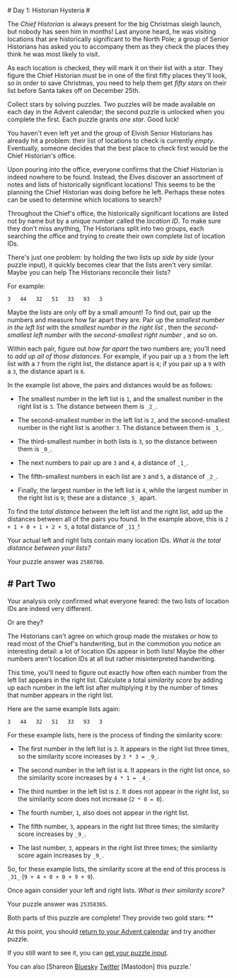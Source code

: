 \# Day 1: Historian Hysteria #

The _Chief Historian_ is always present for the big Christmas sleigh launch,
but nobody has seen him in months! Last anyone heard, he was visiting
locations that are historically significant to the North Pole; a group of
Senior Historians has asked you to accompany them as they check the places
they think he was most likely to visit.



As each location is checked, they will mark it on their list with a _star_.
They figure the Chief Historian _must_ be in one of the first fifty places
they\'ll look, so in order to save Christmas, you need to help them get _fifty
stars_ on their list before Santa takes off on December 25th.



Collect stars by solving puzzles. Two puzzles will be made available on each
day in the Advent calendar; the second puzzle is unlocked when you complete
the first. Each puzzle grants _one star_. Good luck!



You haven\'t even left yet and the group of Elvish Senior Historians has
already hit a problem: their list of locations to check is currently _empty_.
Eventually, someone decides that the best place to check first would be the
Chief Historian\'s office.



Upon pouring into the office, everyone confirms that the Chief Historian is
indeed nowhere to be found. Instead, the Elves discover an assortment of notes
and lists of historically significant locations! This seems to be the planning
the Chief Historian was doing before he left. Perhaps these notes can be used
to determine which locations to search?



Throughout the Chief\'s office, the historically significant locations are
listed not by name but by a unique number called the _location ID_. To make
sure they don\'t miss anything, The Historians split into two groups, each
searching the office and trying to create their own complete list of location
IDs.



There\'s just one problem: by holding the two lists up _side by side_ (your
puzzle input), it quickly becomes clear that the lists aren\'t very similar.
Maybe you can help The Historians reconcile their lists?



For example:



    
    
    3   44   32   51   33   93   3



Maybe the lists are only off by a small amount! To find out, pair up the
numbers and measure how far apart they are. Pair up the _smallest number in
the left list_ with the _smallest number in the right list_ , then the
_second-smallest left number_ with the _second-smallest right number_ , and so
on.



Within each pair, figure out _how far apart_ the two numbers are; you\'ll need
to _add up all of those distances_. For example, if you pair up a `3` from the
left list with a `7` from the right list, the distance apart is `4`; if you
pair up a `9` with a `3`, the distance apart is `6`.



In the example list above, the pairs and distances would be as follows:





  * The smallest number in the left list is `1`, and the smallest number in the right list is `3`. The distance between them is `_2_`.


  * The second-smallest number in the left list is `2`, and the second-smallest number in the right list is another `3`. The distance between them is `_1_`.


  * The third-smallest number in both lists is `3`, so the distance between them is `_0_`.


  * The next numbers to pair up are `3` and `4`, a distance of `_1_`.


  * The fifth-smallest numbers in each list are `3` and `5`, a distance of `_2_`.


  * Finally, the largest number in the left list is `4`, while the largest number in the right list is `9`; these are a distance `_5_` apart.




To find the _total distance_ between the left list and the right list, add up
the distances between all of the pairs you found. In the example above, this
is `2 + 1 + 0 + 1 + 2 + 5`, a total distance of `_11_`!



Your actual left and right lists contain many location IDs. _What is the total
distance between your lists?_



Your puzzle answer was `2580760`.

## \# Part Two #

Your analysis only confirmed what everyone feared: the two lists of location
IDs are indeed very different.



Or are they?



The Historians can\'t agree on which group made the mistakes _or_ how to read
most of the Chief\'s handwriting, but in the commotion you notice an
interesting detail: a lot of location IDs appear in both lists! Maybe the
other numbers aren\'t location IDs at all but rather misinterpreted
handwriting.



This time, you\'ll need to figure out exactly how often each number from the
left list appears in the right list. Calculate a total _similarity score_ by
adding up each number in the left list after multiplying it by the number of
times that number appears in the right list.



Here are the same example lists again:



    
    
    3   44   32   51   33   93   3



For these example lists, here is the process of finding the similarity score:





  * The first number in the left list is `3`. It appears in the right list three times, so the similarity score increases by `3 * 3 = _9_`.


  * The second number in the left list is `4`. It appears in the right list once, so the similarity score increases by `4 * 1 = _4_`.


  * The third number in the left list is `2`. It does not appear in the right list, so the similarity score does not increase (`2 * 0 = 0`).


  * The fourth number, `1`, also does not appear in the right list.


  * The fifth number, `3`, appears in the right list three times; the similarity score increases by `_9_`.


  * The last number, `3`, appears in the right list three times; the similarity score again increases by `_9_`.




So, for these example lists, the similarity score at the end of this process
is `_31_` (`9 + 4 + 0 + 0 + 9 + 9`).



Once again consider your left and right lists. _What is their similarity
score?_



Your puzzle answer was `25358365`.

Both parts of this puzzle are complete! They provide two gold stars: **



At this point, you should [return to your Advent calendar](/2024) and try
another puzzle.



If you still want to see it, you can [get your puzzle input](1/input).



You can also [Shareon
[Bluesky](https://bsky.app/intent/compose?text=I%27ve+completed+%22Historian+Hysteria%22+%2D+Day+1+%2D+Advent+of+Code+2024+%23AdventOfCode+https%3A%2F%2Fadventofcode%2Ecom%2F2024%2Fday%2F1)
[Twitter](https://twitter.com/intent/tweet?text=I%27ve+completed+%22Historian+Hysteria%22+%2D+Day+1+%2D+Advent+of+Code+2024&url=https%3A%2F%2Fadventofcode%2Ecom%2F2024%2Fday%2F1&related=ericwastl&hashtags=AdventOfCode)
[Mastodon] this puzzle.'

